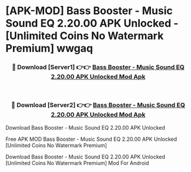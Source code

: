 # [APK-MOD] Bass Booster - Music Sound EQ 2.20.00 APK Unlocked - [Unlimited Coins No Watermark Premium] wwgaq



<div align="center">
<h3>🔴 Download [Server1] 👉👉 <a href="https://momento.my/?title=Bass_Booster_-_Music_Sound_EQ_2.20.00_APK_Unlocked">Bass Booster - Music Sound EQ 2.20.00 APK Unlocked Mod Apk</a></h3><br>

<h3>🔴 Download [Server2] 👉👉 <a href="https://momento.my/?title=Bass_Booster_-_Music_Sound_EQ_2.20.00_APK_Unlocked">Bass Booster - Music Sound EQ 2.20.00 APK Unlocked Mod Apk</a></h3>
</div>



Download Bass Booster - Music Sound EQ 2.20.00 APK Unlocked 

Free APK MOD Bass Booster - Music Sound EQ 2.20.00 APK Unlocked [Unlimited Coins No Watermark Premium]

Download Bass Booster - Music Sound EQ 2.20.00 APK Unlocked [Unlimited Coins No Watermark Premium] Mod For Android
